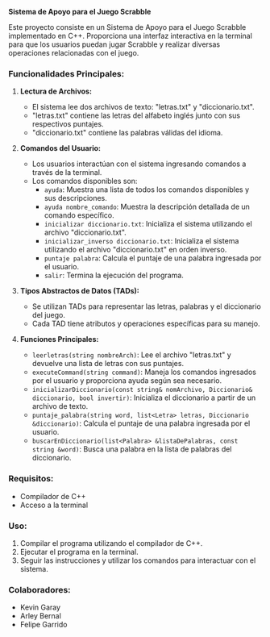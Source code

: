 **Sistema de Apoyo para el Juego Scrabble**

Este proyecto consiste en un Sistema de Apoyo para el Juego Scrabble implementado en C++. Proporciona una interfaz interactiva en la terminal para que los usuarios puedan jugar Scrabble y realizar diversas operaciones relacionadas con el juego.

### Funcionalidades Principales:
1. **Lectura de Archivos:**
   - El sistema lee dos archivos de texto: "letras.txt" y "diccionario.txt".
   - "letras.txt" contiene las letras del alfabeto inglés junto con sus respectivos puntajes.
   - "diccionario.txt" contiene las palabras válidas del idioma.

2. **Comandos del Usuario:**
   - Los usuarios interactúan con el sistema ingresando comandos a través de la terminal.
   - Los comandos disponibles son:
     - `ayuda`: Muestra una lista de todos los comandos disponibles y sus descripciones.
     - `ayuda nombre_comando`: Muestra la descripción detallada de un comando específico.
     - `inicializar diccionario.txt`: Inicializa el sistema utilizando el archivo "diccionario.txt".
     - `inicializar_inverso diccionario.txt`: Inicializa el sistema utilizando el archivo "diccionario.txt" en orden inverso.
     - `puntaje palabra`: Calcula el puntaje de una palabra ingresada por el usuario.
     - `salir`: Termina la ejecución del programa.

3. **Tipos Abstractos de Datos (TADs):**
   - Se utilizan TADs para representar las letras, palabras y el diccionario del juego.
   - Cada TAD tiene atributos y operaciones específicas para su manejo.

4. **Funciones Principales:**
   - `leerletras(string nombreArch)`: Lee el archivo "letras.txt" y devuelve una lista de letras con sus puntajes.
   - `executeCommand(string command)`: Maneja los comandos ingresados por el usuario y proporciona ayuda según sea necesario.
   - `inicializarDiccionario(const string& nomArchivo, Diccionario& diccionario, bool invertir)`: Inicializa el diccionario a partir de un archivo de texto.
   - `puntaje_palabra(string word, list<Letra> letras, Diccionario &diccionario)`: Calcula el puntaje de una palabra ingresada por el usuario.
   - `buscarEnDiccionario(list<Palabra> &listaDePalabras, const string &word)`: Busca una palabra en la lista de palabras del diccionario.

### Requisitos:
- Compilador de C++
- Acceso a la terminal

### Uso:
1. Compilar el programa utilizando el compilador de C++.
2. Ejecutar el programa en la terminal.
3. Seguir las instrucciones y utilizar los comandos para interactuar con el sistema.

### Colaboradores:
- Kevin Garay 
- Arley Bernal
- Felipe Garrido

